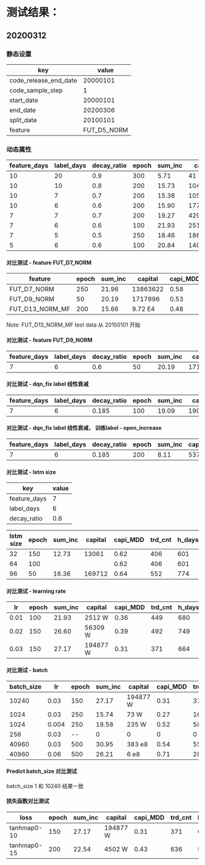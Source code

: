 
# 测试结果：

## 20200312
### 静态设置
| key                    | value        |
| ---------------------- | -------------|
| code_release_end_date  | 20000101     |
| code_sample_step       | 1            |
| start_date             | 20000101     |
| end_date               | 20200306     |
| split_date             | 20100101     |
| feature                | FUT_D5_NORM  |

### 动态属性
| feature_days  | label_days | decay_ratio | epoch | sum_inc | capital | capi_MDD | trd_cnt | h_days |
| ------------- | ---------- | ----------- | ----- | ------- | ------- | -------- | ------- | ------ |
| 10            | 20         | 0.9         | 300   | 5.71    | 41      | 0.53     | 674     | 1583   |
| 10            | 10         | 0.8         | 200   | 15.73   | 104760  | 0.45     | 820     | 1329   |
| 10            | 7          | 0.7         | 200   | 15.38   | 105381  | 0.49     | 671     | 973    |
| 10            | 6          | 0.6         | 200   | 15.90   | 177796  | 0.62     | 651     | 870    |
| 7             | 7          | 0.7         | 200   | 19.27   | 4291420 | 0.40     | 477     | 725    |
| 7             | 6          | 0.6         | 100   | 21.93   | 25121859| 0.36     | 449     | 680    |
| 7             | 5          | 0.5         | 250   | 18.46   | 1867520 | 0.41     | 487     | 657    |
| 5             | 6          | 0.6         | 100   | 20.84   | 14094698| 0.49     | 459     | 695    |

#### 对比测试 - feature FUT_D7_NORM
| feature           | epoch | sum_inc | capital | capi_MDD | trd_cnt | h_days |
| ----------------- | ----- | ------- | ------- | -------- | ------- | ------ |
| FUT_D7_NORM       | 250   | 21.96   | 13863622| 0.58     | 713     | 1087   |
| FUT_D9_NORM       | 50    | 20.19   | 1717896 | 0.53     | 716     | 1063   |
| FUT_D13_NORM_MF   | 200   | 15.66   | 9.72 E4 | 0.48     | 274     | 456    |

Note: FUT_D13_NORM_MF test data 从 20150101 开始 

#### 对比测试 - feature FUT_D9_NORM
| feature_days  | label_days | decay_ratio | epoch | sum_inc | capital | capi_MDD | trd_cnt | h_days |
| ------------- | ---------- | ----------- | ----- | ------- | ------- | -------- | ------- | ------ |
| 7             | 6          | 0.6         | 50    | 20.19   | 1717896 | 0.53     | 716     | 1063   |

#### 对比测试 - dqn_fix label 线性衰减
| feature_days  | label_days | decay_ratio | epoch | sum_inc | capital | capi_MDD | trd_cnt | h_days |
| ------------- | ---------- | ----------- | ----- | ------- | ------- | -------- | ------- | ------ |
| 7             | 6          | 0.185       | 100   | 19.09   | 1900556 | 0.40     | 479     | 724    |

#### 对比测试 - dqn_fix label 线性衰减， 训练label - open_increase
| feature_days  | label_days | decay_ratio | epoch | sum_inc | capital | capi_MDD | trd_cnt | h_days |
| ------------- | ---------- | ----------- | ----- | ------- | ------- | -------- | ------- | ------ |
| 7             | 6          | 0.185       | 200   | 8.11    | 537     | 0.60     | 826     | 1030   |

#### 对比测试 - lstm size

| key                    | value        |
| ---------------------- | -------------|
| feature_days           | 7            |
| label_days             | 6            |
| decay_ratio            | 0.6          |

| lstm size | epoch | sum_inc | capital | capi_MDD | trd_cnt | h_days |
| --------- | ----- | ------- | ------- | -------- | ------- | ------ |
| 32        | 150   | 12.73   | 13061   | 0.62     | 406     | 601    |
| 64        | 100   |    |              | 0.62     | 406     | 601    |
| 96        | 50    | 16.36   | 169712  | 0.64     | 552     | 774    |

#### 对比测试 - learning rate
| lr        | epoch | sum_inc | capital   | capi_MDD | trd_cnt | h_days |
| --------- | ----- | ------- | --------- | -------- | ------- | ------ |
| 0.01      | 100   | 21.93   | 2512 W    | 0.36     | 449     | 680    |
| 0.02      | 150   | 26.60   | 56309 W   | 0.39     | 492     | 749    |
| 0.03      | 150   | 27.17   | 194877 W  | 0.31     | 371     | 664    |

#### 对比测试 - batch
| batch_size | lr        | epoch | sum_inc | capital   | capi_MDD | trd_cnt | h_days |
| ---------- | --------- | ----- | ------- | --------- | -------- | ------- | ------ |
| 10240      | 0.03      | 150   | 27.17   | 194877 W  | 0.31     | 371     | 664    |
| 1024       | 0.03      | 250   | 15.74   | 73 W      | 0.27     | 164     | 284    |
| 1024       | 0.004     | 250   | 18.58   | 235 W     | 0.52     | 589     | 851    |
| 256        | 0.03      | --    | 0       | 0         | 0        | 0       | 0      |
| 40960      | 0.03      | 500   | 30.95   | 383 e8    | 0.54     | 557     | 878    |
| 40960      | 0.06      | 500   | 26.21   | 6 e8      | 0.71     | 283     | 573    |

#### Predict batch_size 对比测试
batch_size 1 和 10240 结果一致

#### 损失函数对比测试
| loss       | epoch | sum_inc | capital   | capi_MDD | trd_cnt | h_days |
| ---------- | ----- | ------- | --------- | -------- | ------- | ------ |
| tanhmap0-10| 150   | 27.17   | 194877 W  | 0.31     | 371     | 664    |
| tanhmap0-15| 200   | 22.54   | 4502 W    | 0.43     | 636     | 958    |
